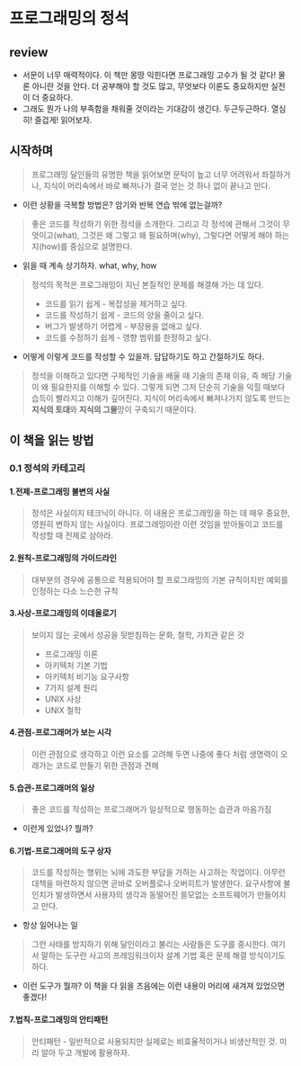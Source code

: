 # 프로그래밍의 정석

## review

- 서문이 너무 매력적이다. 이 책만 몽땅 익힌다면 프로그래밍 고수가 될 것 같다! 물론 아니란 것을 안다. 더 공부해야 할 것도 많고, 무엇보다 이론도 중요하지만 실전이 더 중요하다.
- 그래도 뭔가 나의 부족함을 채워줄 것이라는 기대감이 생긴다. 두근두근하다. 열심히! 즐겁게! 읽어보자.

## 시작하며

> 프로그래밍 달인들의 유명한 책을 읽어보면 문턱이 높고 너무 어려워서 좌절하거나, 지식이 머리속에서 바로 빠져나가 결국 얻는 것 하나 없이 끝나고 만다.

- 이런 상황을 극복할 방법은? 암기와 반복 연습 밖에 없는걸까?

> 좋은 코드를 작성하기 위한 정석을 소개한다. 그리고 각 정석에 관해서 그것이 무엇이고(what), 그것은 왜 그렇고 왜 필요하며(why), 그렇다면 어떻게 해야 하는지(how)를 중심으로 설명한다.

- 읽을 때 계속 상기하자. what, why, how

> 정석의 목적은 프로그래밍이 지닌 본질적인 문제를 해결해 가는 데 있다.
> - 코드를 읽기 쉽게 - 복잡성을 제거하고 싶다.
> - 코드를 작성하기 쉽게 - 코드의 양을 줄이고 싶다.
> - 버그가 발생하기 어렵게 - 부장용을 없애고 싶다.
> - 코드를 수정하기 쉽게 - 영향 범위를 한정하고 싶다.

- 어떻게 이렇게 코드를 작성할 수 있을까. 답답하기도 하고 간절하기도 하다.

> 정석을 이해하고 있다면 구체적인 기술을 배울 때 기술의 존재 이유, 즉 해당 기술이 왜 필요한지를 이해할 수 있다. 그렇게 되면 그저 단순히 기술을 익힐 때보다 습득이 빨라지고 이해가 깊어진다. 지식이 머리속에서 빠져나가지 않도록 만드는 **지식의 토대**와 **지식의 그물**망이 구축되기 때문이다.

## 이 책을 읽는 방법

### 0.1 정석의 카테고리

#### 1.전제-프로그래밍 불변의 사실

> 정석은 사실이지 테크닉이 아니다. 이 내용은 프로그래밍을 하는 데 매우 중요한, 영원히 변하지 않는 사실이다. 프로그래밍이란 이런 것임을 받아들이고 코드를 작성할 때 전제로 삼아라.

#### 2.원칙-프로그래밍의 가이드라인

> 대부분의 경우에 공통으로 적용되어야 할 프로그래밍의 기본 규칙이지만 예외를 인정하는 다소 느슨한 규칙

#### 3.사상-프로그래밍의 이데올로기

> 보이지 않는 곳에서 성공을 뒷받침하는 문화, 철학, 가치관 같은 것
> - 프로그래밍 이론
> - 아키텍처 기본 기법
> - 아키텍처 비기능 요구사항
> - 7가지 설계 원리
> - UNIX 사상
> - UNIX 철학

#### 4.관점-프로그래머가 보는 시각

> 이런 관점으로 생각하고 이런 요소를 고려해 두면 나중에 좋다 처럼 생명력이 오래가는 코드로 만들기 위한 관점과 견해

#### 5.습관-프로그래머의 일상

> 좋은 코드를 작성하는 프로그래머가 일상적으로 행동하는 습관과 마음가짐

- 이런게 있었나? 뭘까?

#### 6.기법-프로그래머의 도구 상자

> 코드를 작성하는 행위는 뇌에 과도한 부담을 가하는 사고하는 작업이다. 아무런 대책을 마련하지 않으면 곧바로 오버플로나 오버히트가 발생한다. 요구사항에 불인치가 발생하면서 사용자의 생각과 동떨어진 쓸모없는 소프트웨어가 만들어지고 만다.

- 항상 일어나는 일

> 그런 사태를 방지하기 위해 달인이라고 불리는 사람들은 도구를 중시한다. 여기서 말하는 도구란 사고의 프레임워크이자 설계 기법 혹은 문제 해결 방식이기도 하다.

- 이런 도구가 뭘까? 이 책을 다 읽을 즈음에는 이런 내용이 머리에 새겨져 있었으면 좋겠다!

#### 7.법칙-프로그래밍의 안티패턴

> 안티패턴 - 일반적으로 사용되지만 실제로는 비효율적이거나 비생산적인 것. 미리 알아 두고 개발에 활용하자.
